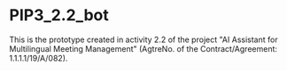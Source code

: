 # PIP3_2.2_bot
This is the prototype created in activity 2.2 of the project "AI Assistant for Multilingual Meeting Management" (AgtreNo. of the Contract/Agreement: 1.1.1.1/19/A/082).



